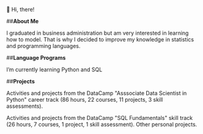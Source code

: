 👋 Hi, there! 

##**About Me**

I graduated in business administration but am very interested in learning how to model. That is why I decided to improve my knowledge in statistics and programming languages. 

##**Language Programs**

I’m currently learning Python and SQL

##**Projects**

Activities and projects from the DataCamp "Asssociate Data Scientist in Python" career track (86 hours, 22 courses, 11 projects, 3 skill assessments).

Activities and projects from the DataCamp "SQL Fundamentals" skill track (26 hours, 7 courses, 1 project, 1 skill assessment).
Other personal projects.
